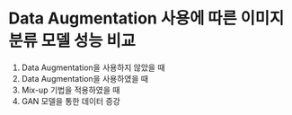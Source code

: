 # Data Augmentation 사용에 따른 이미지 분류 모델 성능 비교

1. Data Augmentation을 사용하지 않았을 때
2. Data Augmentation을 사용하였을 때
3. Mix-up 기법을 적용하였을 때
4. GAN 모델을 통한 데이터 증강
